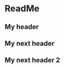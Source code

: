# ReadMe

## My header

<a name="my-custom-header"></a>
## My next header


## <a name="my-custom-header-2"></a>My next header 2
